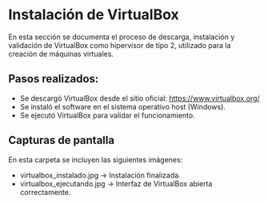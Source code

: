 # Instalación de VirtualBox
En esta sección se documenta el proceso de descarga, instalación y validación de VirtualBox como hipervisor de tipo 2, utilizado para la creación de máquinas virtuales.

## Pasos realizados:
- Se descargó VirtualBox desde el sitio oficial: https://www.virtualbox.org/
- Se instaló el software en el sistema operativo host (Windows).
- Se ejecutó VirtualBox para validar el funcionamiento.

## Capturas de pantalla
En esta carpeta se incluyen las siguientes imágenes:
- virtualbox_instalado.jpg -> Instalación finalizada. 
- virtualbox_ejecutando.jpg -> Interfaz de VirtualBox abierta correctamente.

